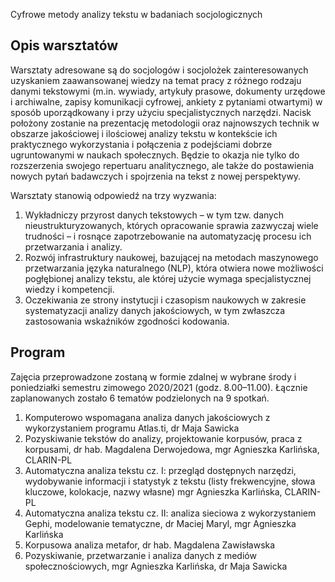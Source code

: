 Cyfrowe metody analizy tekstu w badaniach socjologicznych

## Opis warsztatów
Warsztaty adresowane są do socjologów i socjolożek zainteresowanych uzyskaniem zaawansowanej wiedzy na temat pracy z różnego rodzaju danymi tekstowymi (m.in. wywiady, artykuły prasowe, dokumenty urzędowe i archiwalne, zapisy komunikacji cyfrowej, ankiety z pytaniami otwartymi) w sposób uporządkowany i przy użyciu specjalistycznych narzędzi. Nacisk położony zostanie na prezentację metodologii oraz najnowszych technik w obszarze jakościowej i ilościowej analizy tekstu w kontekście ich praktycznego wykorzystania i połączenia z podejściami dobrze ugruntowanymi w naukach społecznych. Będzie to okazja nie tylko do rozszerzenia swojego repertuaru analitycznego, ale także do postawienia nowych pytań badawczych i spojrzenia na tekst z nowej perspektywy.

Warsztaty stanowią odpowiedź na trzy wyzwania:

1.	Wykładniczy przyrost danych tekstowych – w tym tzw. danych nieustrukturyzowanych, których opracowanie sprawia zazwyczaj wiele trudności – i rosnące zapotrzebowanie 
na automatyzację procesu ich przetwarzania i analizy.
2.	Rozwój infrastruktury naukowej, bazującej na metodach maszynowego przetwarzania języka naturalnego (NLP), która otwiera nowe możliwości pogłębionej analizy tekstu, ale której użycie wymaga specjalistycznej wiedzy i kompetencji.
3.	Oczekiwania ze strony instytucji i czasopism naukowych w zakresie systematyzacji analizy danych jakościowych, w tym zwłaszcza zastosowania wskaźników zgodności kodowania.

## Program 

Zajęcia przeprowadzone zostaną w formie zdalnej w wybrane środy i poniedziałki semestru zimowego 2020/2021 (godz. 8.00–11.00). Łącznie zaplanowanych zostało 6 tematów podzielonych na 9 spotkań. 

1. Komputerowo wspomagana analiza danych jakościowych z wykorzystaniem programu Atlas.ti, dr Maja Sawicka
2. Pozyskiwanie tekstów do analizy, projektowanie korpusów, praca z korpusami,	dr hab. Magdalena Derwojedowa, mgr Agnieszka Karlińska, CLARIN-PL 
3. Automatyczna analiza tekstu cz. I: przegląd dostępnych narzędzi, wydobywanie informacji i statystyk z tekstu (listy frekwencyjne, słowa kluczowe, kolokacje, nazwy własne)	mgr Agnieszka Karlińska, CLARIN-PL
4. Automatyczna analiza tekstu cz. II: analiza sieciowa z wykorzystaniem Gephi, modelowanie tematyczne, dr Maciej Maryl, mgr Agnieszka Karlińska
5. Korpusowa analiza metafor, dr hab. Magdalena Zawisławska
6. Pozyskiwanie, przetwarzanie i analiza danych z mediów społecznościowych, mgr Agnieszka Karlińska, dr Maja Sawicka

